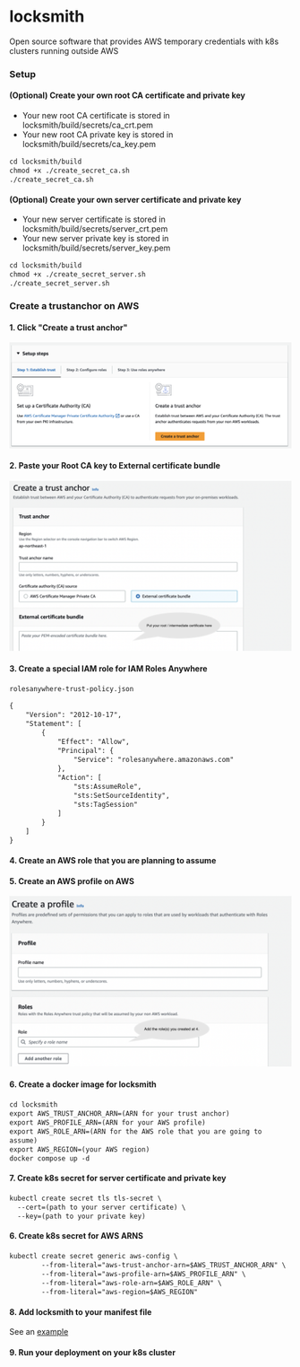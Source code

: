 # locksmith
Open source software that provides AWS temporary credentials with k8s clusters running outside AWS

### Setup

#### (Optional) Create your own root CA certificate and private key
- Your new root CA certificate is stored in locksmith/build/secrets/ca_crt.pem
- Your new root CA private key is stored in locksmith/build/secrets/ca_key.pem

```
cd locksmith/build
chmod +x ./create_secret_ca.sh
./create_secret_ca.sh
```
#### (Optional) Create your own server certificate and private key
- Your new server certificate is stored in locksmith/build/secrets/server_crt.pem
- Your new server private key is stored in locksmith/build/secrets/server_key.pem

```
cd locksmith/build
chmod +x ./create_secret_server.sh
./create_secret_server.sh
```

### Create a trustanchor on AWS

#### 1. Click "Create a trust anchor"
![trust-anchor](/images/trust-anchor.png)

#### 2. Paste your Root CA key to External certificate bundle
![create-trust-anchor](/images/create-trust-anchor.png)


#### 3. Create a special IAM role for IAM Roles Anywhere
`rolesanywhere-trust-policy.json`
```
{
    "Version": "2012-10-17",
    "Statement": [
        {
            "Effect": "Allow",
            "Principal": {
                "Service": "rolesanywhere.amazonaws.com"
            },
            "Action": [
                "sts:AssumeRole",
                "sts:SetSourceIdentity",
                "sts:TagSession"
            ]
        }
    ]
}
```

#### 4. Create an AWS role that you are planning to assume

#### 5. Create an AWS profile on AWS
![profile](/images/profile.png)

#### 6. Create a docker image for locksmith
```
cd locksmith
export AWS_TRUST_ANCHOR_ARN=(ARN for your trust anchor)
export AWS_PROFILE_ARN=(ARN for your AWS profile)
export AWS_ROLE_ARN=(ARN for the AWS role that you are going to assume)
export AWS_REGION=(your AWS region)
docker compose up -d
```

#### 7. Create k8s secret for server certificate and private key
```
kubectl create secret tls tls-secret \
  --cert=(path to your server certificate) \
  --key=(path to your private key)
```

#### 6. Create k8s secret for AWS ARNS
```
kubectl create secret generic aws-config \
        --from-literal="aws-trust-anchor-arn=$AWS_TRUST_ANCHOR_ARN" \
        --from-literal="aws-profile-arn=$AWS_PROFILE_ARN" \
        --from-literal="aws-role-arn=$AWS_ROLE_ARN" \
        --from-literal="aws-region=$AWS_REGION"
```

#### 8. Add locksmith to your manifest file
See an [example](k8s/deployment.yaml) 

#### 9. Run your deployment on your k8s cluster
